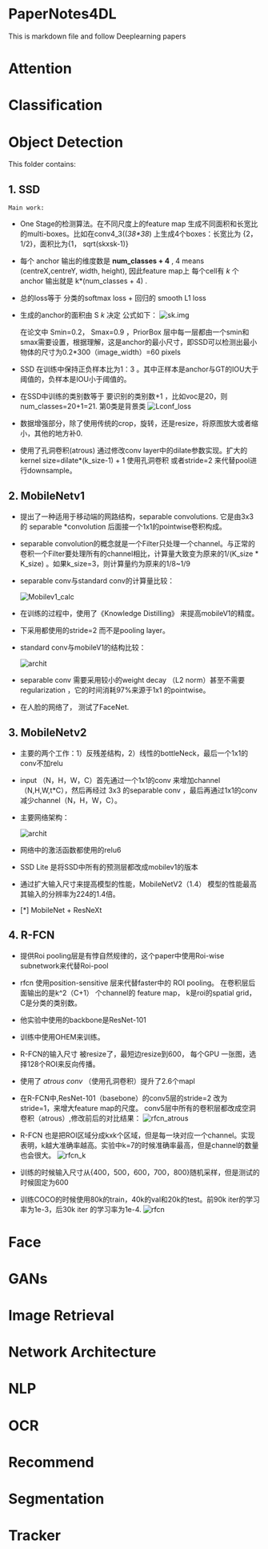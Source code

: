 # PaperNotes4DL
 This is markdown file and follow Deeplearning papers

# Attention

# Classification

# Object Detection
  
  This folder contains:
  ## 1. SSD
    Main work:
* One Stage的检测算法。在不同尺度上的feature map 生成不同面积和长宽比的multi-boxes。比如在conv4_3((_38*38_) 上生成4个boxes：长宽比为 {2，1/2}，面积比为{1， sqrt(skxsk-1)}
* 每个 anchor 输出的维度数是 __num_classes + 4__ , 4 means (centreX,centreY, width, height), 因此feature map上 每个cell有 _k_ 个 anchor 输出就是 k*(num_classes + 4) .
* 总的loss等于 分类的softmax loss + 回归的 smooth L1 loss
* 生成的anchor的面积由 S _k_ 决定 公式如下：
    ![sk.img](data_images/sk.png)

    在论文中 Smin=0.2， Smax=0.9 ，PriorBox 层中每一层都由一个smin和smax需要设置，根据理解，这是anchor的最小尺寸，即SSD可以检测出最小物体的尺寸为0.2*300（image_width）=60 pixels
* SSD 在训练中保持正负样本比为1：3 。其中正样本是anchor与GT的IOU大于阈值的，负样本是IOU小于阈值的。
* 在SSD中训练的类别数等于 要识别的类别数+1 ，比如voc是20，则num_classes=20+1=21. 第0类是背景类
    ![Lconf_loss](data_images/lconf.png)

* 数据增强部分，除了使用传统的crop，旋转，还是resize，将原图放大或者缩小，其他的地方补0.
* 使用了孔洞卷积(atrous)  通过修改conv layer中的dilate参数实现。扩大的kernel size=dilate*(k_size-1) + 1 使用孔洞卷积 或者stride=2 来代替pool进行downsample。

 ## 2. MobileNetv1
 * 提出了一种适用于移动端的网路结构，separable convolutions. 它是由3x3的 separable *convolution 后面接一个1x1的pointwise卷积构成。
 * separable convolution的概念就是一个Filter只处理一个channel。与正常的卷积一个Filter要处理所有的channel相比，计算量大致变为原来的1/(K_size * K_size) 。如果k_size=3，则计算量约为原来的1/8~1/9
 * separable conv与standard conv的计算量比较：

    ![Mobilev1_calc](data_images/mobileV1_calc.png)

* 在训练的过程中，使用了《Knowledge Distilling》 来提高mobileV1的精度。
* 下采用都使用的stride=2 而不是pooling layer。  
* standard conv与mobileV1的结构比较：

    ![archit](data_images/mobileV1_archit.png) 
*  separable conv 需要采用较小的weight decay （L2 norm）甚至不需要regularization ，它的时间消耗97%来源于1x1 的pointwise。
* 在人脸的网络了， 测试了FaceNet.

## 3. MobileNetv2
* 主要的两个工作：1）反残差结构，2）线性的bottleNeck，最后一个1x1的conv不加relu
* input （N，H，W，C）首先通过一个1x1的conv 来增加channel（N,H,W,t*C），然后再经过 3x3 的separable conv ，最后再通过1x1的conv 减少channel（N，H，W，C）。
* 主要网络架构：

    ![archit](data_images/mobileV2_archit.png)

* 网络中的激活函数都使用的relu6
* SSD Lite 是将SSD中所有的预测层都改成mobilev1的版本
* 通过扩大输入尺寸来提高模型的性能，MobileNetV2（1.4） 模型的性能最高其输入的分辨率为224的1.4倍。

- [*] MobileNet + ResNeXt

## 4. R-FCN
* 提供Roi pooling层是有悖自然规律的，这个paper中使用Roi-wise subnetwork来代替Roi-pool

* rfcn 使用position-sensitive 层来代替faster中的 ROI pooling。 在卷积层后面输出的是k^2（C+1） 个channel的 feature map， k是roi的spatial grid， C是分类的类别数。
* 他实验中使用的backbone是ResNet-101
* 训练中使用OHEM来训练。
* R-FCN的输入尺寸 被resize了，最短边resize到600， 每个GPU 一张图，选择128个ROI来反向传播。
* 使用了 _atrous conv_ （使用孔洞卷积）提升了2.6个mapl
* 在R-FCN中,ResNet-101（basebone）的conv5层的stride=2 改为stride=1，来增大feature map的尺度。 conv5层中所有的卷积层都改成空洞卷积（atrous）,修改前后的对比结果：
![rfcn_atrous](data_images/rfcn_atrous.png)
* R-FCN 也是把ROI区域分成kxk个区域，但是每一块对应一个channel。实现表明，k越大准确率越高。实验中k=7的时候准确率最高，但是channel的数量也会很大。
![rfcn_k](data_images/rfcn_k.png)
* 训练的时候输入尺寸从{400，500，600，700，800}随机采样，但是测试的时候固定为600
* 训练COCO的时候使用80k的train，40k的val和20k的test。前90k iter的学习率为1e-3，后30k iter 的学习率为1e-4.
![rfcn](data_images/rfcn.png)

# Face 

# GANs

# Image Retrieval

# Network Architecture

# NLP

# OCR

# Recommend

# Segmentation

# Tracker